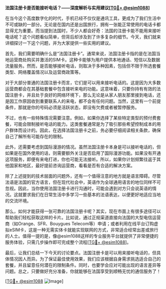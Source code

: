 **法国注册卡是否能接听电话？——深度解析与实用建议[[TG💪+ @esim1088](https://t.me/s/esim1088)]**

在当今这个高度数字化的时代，手机已经不仅仅是通讯工具，更成为了我们生活中不可或缺的一部分。无论是在国内还是出国旅行，拥有一张能正常使用的电话卡都显得尤为重要。而当提到法国时，不少人都会好奇：法国的注册卡能不能用来接听电话呢？这个问题看似简单，但背后却涉及到了许多复杂的细节。今天，我们就来详细探讨一下这个问题，并为大家提供一些实用的建议。

首先，我们需要明确什么是“法国注册卡”。通常来说，法国注册卡指的是在法国当地运营商处购买并激活的SIM卡。这种卡能够为用户提供本地通话、短信以及数据流量服务。然而，是否能够接听电话，则取决于多种因素，包括但不限于所选套餐类型、网络覆盖情况以及运营商政策等。

对于大部分普通的法国注册卡而言，它们是可以用来接听电话的。这是因为大多数运营商都会在其基础套餐中包含接听来电的功能。这意味着，只要你持有有效的法国注册卡，并且处于良好的网络环境下，那么无论是从家人朋友那里接到电话，还是因工作原因收到重要联系人的来电，都不会有任何问题。当然，这里有一个前提条件，那就是你的号码必须是活跃状态，即没有欠费或者被暂停服务。

不过，也有一些特殊情况需要注意。例如，如果你选择了某些特定类型的预付费套餐，可能会限制接听电话的能力。这类套餐通常是为了吸引那些希望控制成本的用户群体而设计的。因此，在选择法国注册卡之前，务必要仔细阅读相关条款，确保自己了解所有可能存在的限制。

此外，还需要考虑到国际漫游的情况。虽然法国注册卡本身是可以接听电话的，但如果是在国外使用的话，则需要额外关注是否启用了国际漫游功能。如果没有开通这项服务，即便有来电打进，你也可能无法接听。所以，如果你计划频繁往返于其他国家和地区，最好提前咨询运营商，看看是否有合适的解决方案。

除了上述提到的技术层面的问题外，还有一个值得注意的地方就是语言障碍。尽管法语是法国的官方语言，但在现代社会中，英语作为全球通用语言的地位同样不可忽视。因此，当你使用法国注册卡进行沟通时，可能会遇到对方只会说英语的情况。这就要求我们在日常生活中多学习一些基本的法语表达，以便更好地适应当地的交流环境。

那么，如何才能获得一张可靠的法国注册卡呢？其实，现在市面上有很多途径可以帮助我们轻松获取这样的卡片。比如说，通过正规渠道直接向法国的大型电信运营商（如Orange、SFR、Bouygues Telecom等）申请；或者利用在线平台订购虚拟eSIM卡，这是一种无需实体卡就能实现联网的方式，非常适合经常出差或旅行的人士。值得一提的是，像@esim1088这样的专业服务平台就提供了非常便捷的服务体验，只需几步操作即可完成整个流程[[TG💪+ @esim1088](https://t.me/s/esim1088)]。

最后，让我们总结一下今天的讨论要点。法国注册卡是可以用来接听电话的，但具体情况因人而异。为了保证最佳使用效果，我们应该根据自身需求挑选适合自己的套餐，并且留意任何潜在的限制条件。同时，也要学会应对可能出现的语言差异等问题。总之，只要做好充分准备，你就能够在法国享受到顺畅无忧的通信服务了！

[[TG💪+ @esim1088](https://t.me/s/esim1088) ![Image](https://i.postimg.cc/4NQfJmqS/Snipaste-2025-05-13-00-14-12.png)]
